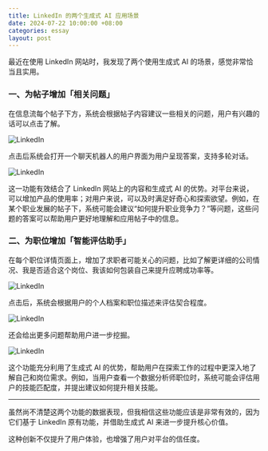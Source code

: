 ```yaml
---
title: LinkedIn 的两个生成式 AI 应用场景
date: 2024-07-22 10:00:00 +08:00
categories: essay
layout: post
---
```


最近在使用 LinkedIn 网站时，我发现了两个使用生成式 AI 的场景，感觉非常恰当且实用。

### 一、为帖子增加「相关问题」

在信息流每个帖子下方，系统会根据帖子内容建议一些相关的问题，用户有兴趣的话可以点击了解。

![LinkedIn](https://objectstorageapi.bja.sealos.run/nvkj4xo6-wangyazhou.com/blog/li1.png)

点击后系统会打开一个聊天机器人的用户界面为用户呈现答案，支持多轮对话。

![LinkedIn](https://objectstorageapi.bja.sealos.run/nvkj4xo6-wangyazhou.com/blog/li2.png)

这一功能有效结合了 LinkedIn 网站上的内容和生成式 AI 的优势。对平台来说，可以增加产品的使用率；对用户来说，可以及时满足好奇心和探索欲望。例如，在某个职业发展的帖子下，系统可能会建议“如何提升职业竞争力？”等问题，这些问题的答案可以帮助用户更好地理解和应用帖子中的信息。

### 二、为职位增加「智能评估助手」

在每个职位详情页面上，增加了求职者可能关心的问题，比如了解更详细的公司情况、我是否适合这个岗位、我该如何包装自己来提升应聘成功率等。

![LinkedIn](https://objectstorageapi.bja.sealos.run/nvkj4xo6-wangyazhou.com/blog/job1.png)

点击后，系统会根据用户的个人档案和职位描述来评估契合程度。

![LinkedIn](https://objectstorageapi.bja.sealos.run/nvkj4xo6-wangyazhou.com/blog/job2.png)

还会给出更多问题帮助用户进一步挖掘。

![LinkedIn](https://objectstorageapi.bja.sealos.run/nvkj4xo6-wangyazhou.com/blog/job3.png)

这个功能充分利用了生成式 AI 的优势，帮助用户在探索工作的过程中更深入地了解自己和岗位需求。例如，当用户查看一个数据分析师职位时，系统可能会评估用户的技能匹配度，并提出建议如何提升相关技能。

---

虽然尚不清楚这两个功能的数据表现，但我相信这些功能应该是非常有效的，因为它们基于 LinkedIn 原有功能，并借助生成式 AI 来进一步提升核心价值。

这种创新不仅提升了用户体验，也增强了用户对平台的信任度。
